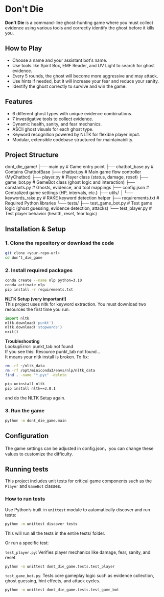 # Don't Die

**Don't Die** is a command-line ghost-hunting game where you must collect evidence using various tools and correctly identify the ghost before it kills you.

## How to Play

- Choose a name and your assistant bot's name.
- Use tools like Spirit Box, EMF Reader, and UV Light to search for ghost evidence.
- Every 5 rounds, the ghost will become more aggressive and may attack.
- Use hints if needed, but it will increase your fear and reduce your sanity.
- Identify the ghost correctly to survive and win the game.

## Features

- 6 different ghost types with unique evidence combinations.
- 7 investigative tools to collect evidence.
- Dynamic health, sanity, and fear mechanics.
- ASCII ghost visuals for each ghost type.
- Keyword recognition powered by NLTK for flexible player input.
- Modular, extensible codebase structured for maintainability.

## Project Structure

dont_die_game/
├── main.py              # Game entry point
├── chatbot_base.py      # Contains ChatbotBase
├── chatbot.py           # Main game flow controller (MyChatbot)
├── player.py            # Player class (status, damage, reset)
├── game_bot.py          # GameBot class (ghost logic and interaction)
├── constants.py         # Ghosts, evidence, and tool mappings
├── config.json          # Centralized game settings (HP, intervals, etc.)
├── utils/
│   └── keywords_rake.py # RAKE keyword detection helper
├── requirements.txt     # Required Python libraries
└── tests/
    ├── test_game_bot.py   # Test game logic (ghost guessing, evidence detection, attacks)
    └── test_player.py     # Test player behavior (health, reset, fear logic)


## Installation & Setup  

### 1. Clone the repository or download the code  
```bash
git clone <your-repo-url>
cd don‘t_die_game
``` 

### 2. Install required packages  
```bash
conda create --name nlp python=3.10
conda activate nlp
pip install -r requirements.txt
```

**NLTK Setup (very important!)**  
This project uses nltk for keyword extraction. You must download two resources the first time you run:  

```python
import nltk
nltk.download('punkt')
nltk.download('stopwords')
exit()
```
**Troubleshooting**  
LookupError: punkt_tab not found  
If you see this: Resource punkt_tab not found...  
It means your nltk install is broken. To fix:  
```bash
rm -rf ~/nltk_data
rm -rf /opt/miniconda3/envs/nlp/nltk_data
find . -name "*.pyc" -delete

pip uninstall nltk
pip install nltk==3.8.1
```
and do the NLTK Setup again.  

### 3. Run the game  
```bash
python -m dont_die_game.main
```

## Configuration  
The game settings can be adjusted in config.json，you can change these values to customize the difficulty.  

## Running tests  
This project includes unit tests for critical game components such as the `Player` and `GameBot` classes.  

### How to run tests  
Use Python’s built-in `unittest` module to automatically discover and run tests:  

```bash
python -m unittest discover tests
```
This will run all the tests in the entire tests/ folder.  
  
Or run a specific test:  

`test_player.py`: Verifies player mechanics like damage, fear, sanity, and reset.  
```bash
python -m unittest dont_die_game.tests.test_player
```

`test_game_bot.py`: Tests core gameplay logic such as evidence collection, ghost guessing, hint effects, and attack cycles.  
```bash
python -m unittest dont_die_game.tests.test_game_bot
```